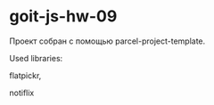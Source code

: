 # goit-js-hw-09

Проект собран с помощью parcel-project-template.

Used libraries: 

flatpickr,

notiflix
